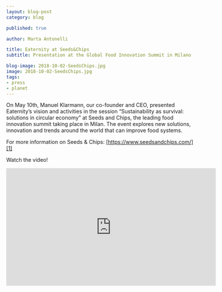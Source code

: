```yaml
---
layout: blog-post
category: blog

published: true

author: Marta Antonelli

title: Eaternity at Seeds&Chips
subtitle: Presentation at the Global Food Innovation Summit in Milano

blog-image: 2018-10-02-SeedsChips.jpg
image: 2018-10-02-SeedsChips.jpg
tags:
- press
- planet
---
```


On May 10th, Manuel Klarmann, our co-founder and CEO, presented Eaternity’s vision and activities in the session “Sustainability as survival: solutions in circular economy” at Seeds and Chips, the leading food innovation summit taking place in Milan. The event explores new solutions, innovation and trends around the world that can improve food systems.

For more information on Seeds & Chips: [https://www.seedsandchips.com/][1]

Watch the video!

<iframe width="560" height="315" src="https://www.youtube.com/embed/Ar8G-5RCexM?rel=0&amp;showinfo=0" frameborder="0" allow="autoplay; encrypted-media" allowfullscreen></iframe>

[1]: https://www.seedsandchips.com/
